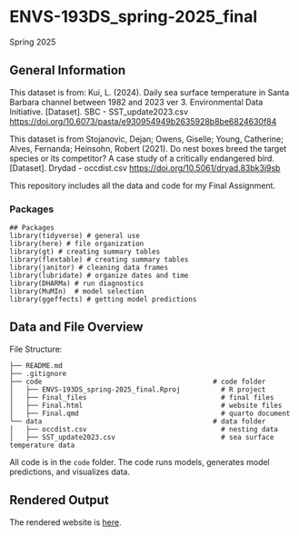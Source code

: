 # ENVS-193DS_spring-2025_final

Spring 2025

## General Information

This dataset is from: Kui, L. (2024). Daily sea surface temperature in Santa Barbara channel between 1982 and 2023 ver 3. Environmental Data Initiative. [Dataset]. SBC - SST_update2023.csv https://doi.org/10.6073/pasta/e930954949b2635928b8be6824630f84

This dataset is from Stojanovic, Dejan; Owens, Giselle; Young, Catherine; Alves, Fernanda; Heinsohn, Robert (2021). Do nest boxes breed the target species or its competitor? A case study of a critically endangered bird. [Dataset]. Drydad - occdist.csv
https://doi.org/10.5061/dryad.83bk3j9sb

This repository includes all the data and code for my Final Assignment. 

### Packages
```{r message=FALSE, warning=FALSE} 
## Packages
library(tidyverse) # general use
library(here) # file organization
library(gt) # creating summary tables
library(flextable) # creating summary tables
library(janitor) # cleaning data frames
library(lubridate) # organize dates and time
library(DHARMa) # run diagnostics
library(MuMIn)  # model selection
library(ggeffects) # getting model predictions
```

## Data and File Overview

File Structure:

```
├── README.md
├── .gitignore
├── code                                          # code folder
│   ├── ENVS-193DS_spring-2025_final.Rproj          # R project    
│   ├── Final_files                                 # final files
│   ├── Final.html                                  # website files
│   ├── Final.qmd                                   # quarto document 
└── data                                          # data folder
│   ├── occdist.csv                                 # nesting data
│   ├── SST_update2023.csv                          # sea surface temperature data
``` 

All code is in the `code` folder. The code runs models, generates model predictions, and visualizes data.

## Rendered Output

The rendered website is [here](). 



